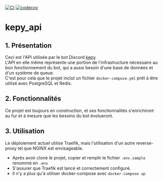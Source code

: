 [![CI](https://github.com/SebGoliot/kepy_api/actions/workflows/main.yml/badge.svg)](https://github.com/SebGoliot/kepy_api/actions/workflows/main.yml)
[![codecov](https://codecov.io/gh/SebGoliot/kepy_api/branch/main/graph/badge.svg?token=I2CBHMQ04G)](https://codecov.io/gh/SebGoliot/kepy_api)

# kepy_api
## 1. Présentation
Ceci est l'API utilisée par le bot Discord [kepy](https://github.com/SebGoliot/kepy_bot).  
L'API en elle même représente une portion de l'infrastructure nécessaire au bon fonctionnement du bot, qui a aussi besoin d'une base de données et d'un système de queue.  
C'est pour cela que le projet inclut un fichier `docker-compose.yml` prêt à être utilisé avec PostgreSQL et Redis.  

## 2. Fonctionnalités

Ce projet est toujours en construction, et ses fonctionnalités s'enrichiront au fur et à mesure que les besoins du bot évolueront.  

## 3. Utilisation

Le déploiement actuel utilise Traefik, mais l'utilisation d'un autre reverse-proxy tel que NGINX est envisageable.  

- Après avoir cloné le projet, copier et remplir le fichier `.env.sample` renommé en `.env`  
- S'assurer que Traefik est lancé et correctement configuré.  
- Il n'y a plus qu'à utiliser docker-compose avec `docker-compose up`
